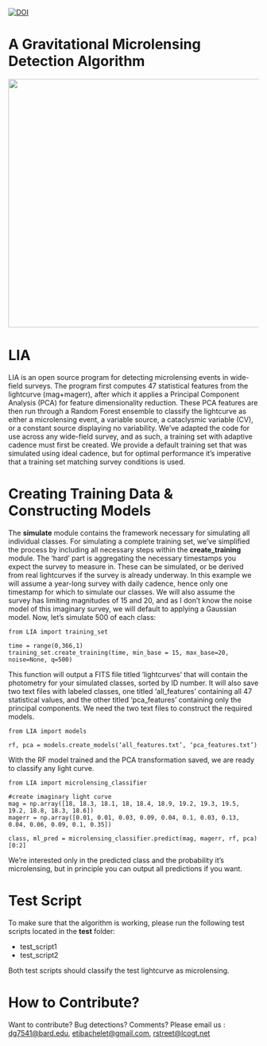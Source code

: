  [![DOI](https://zenodo.org/badge/78798347.svg)](https://zenodo.org/badge/latestdoi/78798347)
# A Gravitational Microlensing Detection Algorithm 
<img src="https://user-images.githubusercontent.com/19847448/37119532-ae69efbc-2225-11e8-81bf-a21ae6a21978.jpg" width="900" height="500">


# LIA

LIA is an open source program for detecting microlensing events in wide-field surveys. The program first computes 47 statistical features from the lightcurve (mag+magerr), after which it applies a Principal Component Analysis (PCA) for feature dimensionality reduction. These PCA features are then run through a Random Forest ensemble to classify the lightcurve as either a microlensing event, a variable source, a cataclysmic variable (CV), or a constant source displaying no variability. We’ve adapted the code for use across any wide-field survey, and as such, a training set with adaptive cadence must first be created. We provide a default training set that was simulated using ideal cadence, but for optimal performance it’s imperative that a training set matching survey conditions is used.

# Creating Training Data & Constructing Models 

The **simulate** module contains the framework necessary for simulating all individual classes. For simulating a complete training set, we’ve simplified the process by including all necessary steps within the **create_training** module. The ‘hard’ part is aggregating the necessary timestamps you expect the survey to measure in. These can be simulated, or be derived from real lightcurves if the survey is already underway. In this example we will assume a year-long survey with daily cadence, hence only one timestamp for which to simulate our classes. We will also assume the survey has limiting magnitudes of 15 and 20, and as I don’t know the noise model of this imaginary survey, we will default to applying a Gaussian model. Now, let’s simulate 500 of each class:

```
from LIA import training_set

time = range(0,366,1)
training_set.create_training(time, min_base = 15, max_base=20, noise=None, q=500)
```

This function will output a FITS file titled ‘lightcurves’ that will contain the photometry for your simulated classes, sorted by ID number. It will also save two text files with labeled classes, one titled ‘all_features’ containing all 47 statistical values, and the other titled ‘pca_features’ containing only the principal components. We need the two text files to construct the required models.

```
from LIA import models

rf, pca = models.create_models(‘all_features.txt’, ‘pca_features.txt’)
```
With the RF model trained and the PCA transformation saved, we are ready to classify any light curve.

```
from LIA import microlensing_classifier

#create imaginary light curve
mag = np.array([18, 18.3, 18.1, 18, 18.4, 18.9, 19.2, 19.3, 19.5, 19.2, 18.8, 18.3, 18.6])
magerr = np.array([0.01, 0.01, 0.03, 0.09, 0.04, 0.1, 0.03, 0.13, 0.04, 0.06, 0.09, 0.1, 0.35])

class, ml_pred = microlensing_classifier.predict(mag, magerr, rf, pca)[0:2]
```
We’re interested only in the predicted class and the probability it’s microlensing, but in principle you can output all predictions if you want.


# Test Script

To make sure that the algorithm is working, please run the following test scripts located in the **test** folder:

* test_script1
* test_script2

Both test scripts should classify the test lightcurve as microlensing. 
# How to Contribute?

Want to contribute? Bug detections? Comments? Please email us : dg7541@bard.edu, etibachelet@gmail.com, rstreet@lcogt.net
